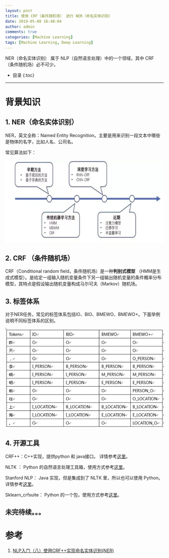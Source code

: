 ```yaml
---
layout: post
title: 使用 CRF（条件随机场） 进行 NER（命名实体识别）
date: 2019-05-08 16:48:04
author: admin
comments: true
categories: [Machine Learning]
tags: [Machine Learning, Deep Learning]
---
```


NER（命名实体识别） 属于 NLP（自然语言处理）中的一个领域，其中 CRF （条件随机场）必不可少。

<!-- more -->

* 目录
{:toc}
---

# 背景知识

## 1. NER（命名实体识别）

NER，英文全称：Named Entity Recognition。主要是用来识别一段文本中哪些是物体的名字，比如人名、公司名。

常见算法如下：

[![](/images/posts/ner-algorithms.webp)](/images/posts/ner-algorithms.webp)

## 2.  CRF （条件随机场）

CRF（Conditional random field，条件随机场）是一种**判别式模型** （HMM是生成式模型）。是给定一组输入随机变量条件下另一组输出随机变量的条件概率分布模型，其特点是假设输出随机变量构成马尔可夫（Markov）随机场。

## 3. 标签体系

对于NER任务，常见的标签体系包括IO、BIO、BMEWO、BMEWO+。下面举例说明不同标签体系的区别。

[![](/images/posts/token-system.webp)](/images/posts/token-system.webp)

## 4. 开源工具

CRF++：C++实现，提供python 和 java接口。 详情参考[这里](https://www.jianshu.com/p/50ba94f2b9f2)。

NLTK ： Python 的自然语言处理工具箱，使用方式参考[这里](https://www.jianshu.com/p/ee750877ab6f)。

Stanford NLP： Java 实现，但是集成到了 NLTK 里，所以也可以使用 Python。详情参考[这里](https://www.jianshu.com/p/ee750877ab6f)。

Sklearn_crfsuite： Python 的一个包，使用方式参考[这里](https://github.com/TeamHG-Memex/sklearn-crfsuite/blob/master/docs/CoNLL2002.ipynb)。



## 未完待续。。。



# 参考

1. [NLP入门（八）使用CRF++实现命名实体识别(NER)](https://www.jianshu.com/p/50ba94f2b9f2)

